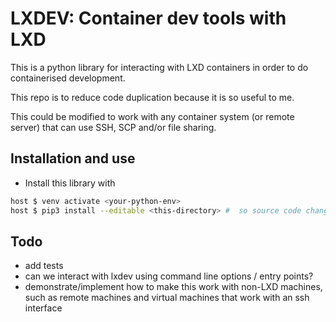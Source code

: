 # LXDEV: Container dev tools with LXD

This is a python library for interacting with LXD containers in order to do containerised development.

This repo is to reduce code duplication because it is so useful to me.

This could be modified to work with any container system (or remote server)  that can use SSH, SCP and/or file sharing.

## Installation and use

- Install this library with

```bash
host $ venv activate <your-python-env>
host $ pip3 install --editable <this-directory> #  so source code changes will be used
```


## Todo

- add tests
- can we interact with lxdev using command line options / entry points?
- demonstrate/implement how to make this work with non-LXD machines, such as remote machines and virtual machines that work with an ssh interface